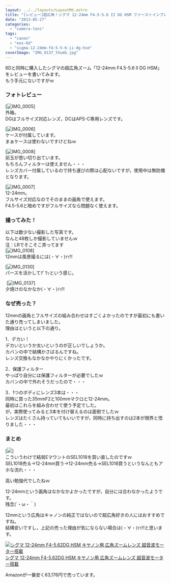 ```yaml
---
layout: ../../layouts/LayoutMd.astro
title: "[レビュー]超広角！シグマ 12-24mm F4.5-5.6 II DG HSM ファーストインプレッション"
date: "2013-05-27"
categories: 
  - "camera-lens"
tags: 
  - "canon"
  - "eos-6d"
  - "sigma-12-24mm-f4-5-5-6-ii-dg-hsm"
coverImage: "IMG_0137_thumb.jpg"
---
```


6Dと同時に購入したシグマの超広角ズーム「12-24mm F4.5-5.6 II DG HSM」をレビューを書いてみます。  
もう手元にないですがｗ

### フォトレビュー

[![IMG_0005](/wp/images/IMG_0005_thumb.jpg "IMG_0005")]  
外箱。  
DGはフルサイズ対応レンズ，DCはAPS-C専用レンズです。

[![IMG_0006](/wp/images/IMG_0006_thumb.jpg "IMG_0006")]  
ケースが付属しています。  
まぁケースは使わないですけどねｗ

[![IMG_0008](/wp/images/IMG_0008_thumb.jpg "IMG_0008")]  
前玉が思い切り出ています。  
もちろんフィルターは使えません・・・  
レンズカバー付属しているので持ち運びの際は心配ないですが，使用中は無防備となります。

[![IMG_0007](/wp/images/IMG_0007_thumb.jpg "IMG_0007")]  
12-24mm。  
フルサイズ対応なのでそのままの画角で使えます。  
F4.5-5.6と暗めですがフルサイズなら問題なく使えます。

### 撮ってみた！

以下は数少ない撮影した写真です。  
なんと48枚しか撮影していませんｗ  
注：LRでそこそこ弄ってます  
[![IMG_0108](/wp/images/IMG_0108_thumb.jpg "IMG_0108")]  
12mmは風景撮るには(・∀・)ｲｲ!!

[![IMG_0130](/wp/images/IMG_0130_thumb.jpg "IMG_0130")]  
パースを活かしてｸﾞﾜｯという感じ。

 [![IMG_0137](/wp/images/IMG_0137_thumb1.jpg "IMG_0137")]  
夕焼けのなかなか(・∀・)ｲｲ!!

### なぜ売った？

12mmの画角とフルサイズの組み合わせはすごくよかったのですが最初にも書いた通り売ってしまいました。  
理由はというと以下の通り。

1．デカい！  
デカいというか太いというのが正しいでしょうか。  
カバンの中で結構かさばるんですね。  
レンズ交換もなかなかやりにくかったです。

2．保護フィルター  
やっぱり自分には保護フィルターが必要でしたｗ  
カバンの中で外れそうだったので・・・

3．1つのボディにレンズ3本は・・・  
同時に買った35mmF2と100mmマクロと12-24mm。  
最初はこれらを組み合わせて使う予定でした。  
が，実際使ってみると3本を付け替えるのは面倒でしたｗ  
レンズはたくさん持っていてもいいですが，同時に持ち出すのは2本が限界と悟りました・・・

### まとめ

[![](http://capture.heartrails.com/150x130/shadow?//mizuka123.net/3004/)]  
こういうわけで結局EマウントのSEL1018を買い直したのですｗ  
SEL1018売る→12-24mm買う→12-24mm売る→SEL1018買うというなんともアホな流れ・・・

高い勉強代でしたねｗ

12-24mmという画角はなかなかよかったですが，自分には合わなかったようです。  
残念(´・ω・｀)

12mmという広角はキャノンの純正ではないので超広角好きの人にはおすすめですね。  
結構安いですし，上記の売った理由が気にならない場合は(・∀・)ｲｲ!!と思います。

[![シグマ 12-24mm F4-5.62DG HSM キヤノン用 広角ズームレンズ 超音波モーター搭載](/wp/images/41iDcMqmfDL._SL160_.jpg)  
シグマ 12-24mm F4-5.62DG HSM キヤノン用 広角ズームレンズ 超音波モーター搭載  
](https://www.amazon.co.jp/exec/obidos/ASIN/B004M18N2U/mizuka123-22/ref=nosim)

Amazonが一番安く63,176円で売っています。
